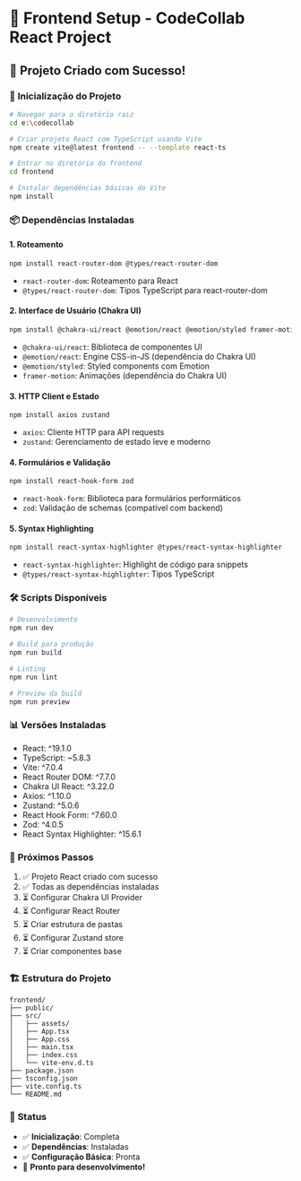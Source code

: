 # 🚀 Frontend Setup - CodeCollab React Project

## 📁 Projeto Criado com Sucesso!

### 🎯 **Inicialização do Projeto**

```bash
# Navegar para o diretório raiz
cd e:\codecollab

# Criar projeto React com TypeScript usando Vite
npm create vite@latest frontend -- --template react-ts

# Entrar no diretório do frontend
cd frontend

# Instalar dependências básicas do Vite
npm install
```

### 📦 **Dependências Instaladas**

#### **1. Roteamento**

```bash
npm install react-router-dom @types/react-router-dom
```

- `react-router-dom`: Roteamento para React
- `@types/react-router-dom`: Tipos TypeScript para react-router-dom

#### **2. Interface de Usuário (Chakra UI)**

```bash
npm install @chakra-ui/react @emotion/react @emotion/styled framer-motion
```

- `@chakra-ui/react`: Biblioteca de componentes UI
- `@emotion/react`: Engine CSS-in-JS (dependência do Chakra UI)
- `@emotion/styled`: Styled components com Emotion
- `framer-motion`: Animações (dependência do Chakra UI)

#### **3. HTTP Client e Estado**

```bash
npm install axios zustand
```

- `axios`: Cliente HTTP para API requests
- `zustand`: Gerenciamento de estado leve e moderno

#### **4. Formulários e Validação**

```bash
npm install react-hook-form zod
```

- `react-hook-form`: Biblioteca para formulários performáticos
- `zod`: Validação de schemas (compatível com backend)

#### **5. Syntax Highlighting**

```bash
npm install react-syntax-highlighter @types/react-syntax-highlighter
```

- `react-syntax-highlighter`: Highlight de código para snippets
- `@types/react-syntax-highlighter`: Tipos TypeScript

### 🛠️ **Scripts Disponíveis**

```bash
# Desenvolvimento
npm run dev

# Build para produção
npm run build

# Linting
npm run lint

# Preview da build
npm run preview
```

### 📊 **Versões Instaladas**

- React: ^19.1.0
- TypeScript: ~5.8.3
- Vite: ^7.0.4
- React Router DOM: ^7.7.0
- Chakra UI React: ^3.22.0
- Axios: ^1.10.0
- Zustand: ^5.0.6
- React Hook Form: ^7.60.0
- Zod: ^4.0.5
- React Syntax Highlighter: ^15.6.1

### 🎯 **Próximos Passos**

1. ✅ Projeto React criado com sucesso
2. ✅ Todas as dependências instaladas
3. ⏳ Configurar Chakra UI Provider
4. ⏳ Configurar React Router
5. ⏳ Criar estrutura de pastas
6. ⏳ Configurar Zustand store
7. ⏳ Criar componentes base

### 🏗️ **Estrutura do Projeto**

```
frontend/
├── public/
├── src/
│   ├── assets/
│   ├── App.tsx
│   ├── App.css
│   ├── main.tsx
│   ├── index.css
│   └── vite-env.d.ts
├── package.json
├── tsconfig.json
├── vite.config.ts
└── README.md
```

### 🚀 **Status**

- ✅ **Inicialização**: Completa
- ✅ **Dependências**: Instaladas
- ✅ **Configuração Básica**: Pronta
- 🎯 **Pronto para desenvolvimento!**
